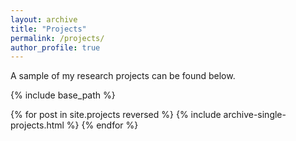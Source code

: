 ```yaml
---
layout: archive
title: "Projects"
permalink: /projects/
author_profile: true
---
```


A sample of my research projects can be found below.

{% include base_path %}

{% for post in site.projects reversed %}
  {% include archive-single-projects.html %}
{% endfor %}
